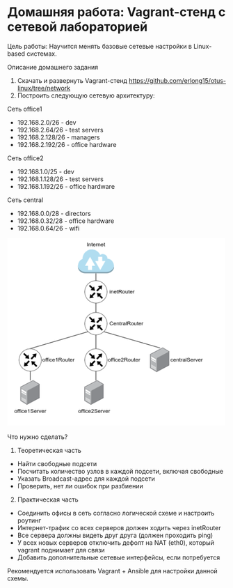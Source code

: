 
# Домашняя работа: Vagrant-стенд с сетевой лабораторией


Цель работы: Научится менять базовые сетевые настройки в Linux-based системах.
	
Описание домашнего задания
   1. Скачать и развернуть Vagrant-стенд https://github.com/erlong15/otus-linux/tree/network
   2. Построить следующую сетевую архитектуру:

   Сеть office1
   - 192.168.2.0/26      - dev
   - 192.168.2.64/26     - test servers
   - 192.168.2.128/26    - managers
   - 192.168.2.192/26    - office hardware

   Сеть office2
   - 192.168.1.0/25      - dev
   - 192.168.1.128/26    - test servers
   - 192.168.1.192/26    - office hardware

   Сеть central
   - 192.168.0.0/28     - directors
   - 192.168.0.32/28    - office hardware
   - 192.168.0.64/26    - wifi

![Image 1](screenshots/pic1.png)


Что нужно сделать?

1. Теоретическая часть
- Найти свободные подсети
- Посчитать количество узлов в каждой подсети, включая свободные
- Указать Broadcast-адрес для каждой подсети
- Проверить, нет ли ошибок при разбиении
	
2. Практическая часть

- Соединить офисы в сеть согласно логической схеме и настроить роутинг
- Интернет-трафик со всех серверов должен ходить через inetRouter
- Все сервера должны видеть друг друга (должен проходить ping)
- У всех новых серверов отключить дефолт на NAT (eth0), который vagrant поднимает для связи
- Добавить дополнительные сетевые интерфейсы, если потребуется
	
Рекомендуется использовать Vagrant + Ansible для настройки данной схемы.
	
	
	
